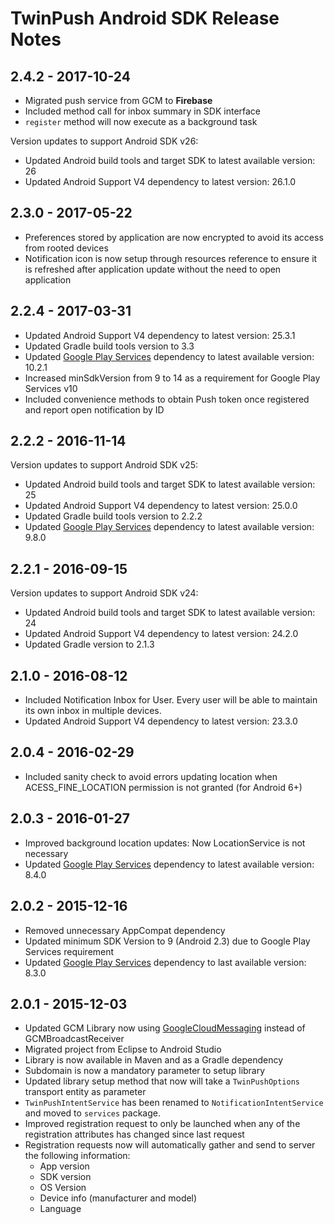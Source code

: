 # TwinPush Android SDK Release Notes

## 2.4.2 - 2017-10-24
* Migrated push service from GCM to **Firebase**
* Included method call for inbox summary in SDK interface
* `register` method will now execute as a background task

Version updates to support Android SDK v26:

* Updated Android build tools and target SDK to latest available version: 26
* Updated Android Support V4 dependency to latest version: 26.1.0

## 2.3.0 - 2017-05-22
* Preferences stored by application are now encrypted to avoid its access from rooted devices
* Notification icon is now setup through resources reference to ensure it is refreshed after application update without the need to open application 

## 2.2.4 - 2017-03-31
* Updated Android Support V4 dependency to latest version: 25.3.1
* Updated Gradle build tools version to 3.3
* Updated [Google Play Services](https://developers.google.com/android/guides/setup) dependency to latest available version: 10.2.1
* Increased minSdkVersion from 9 to 14 as a requirement for Google Play Services v10
* Included convenience methods to obtain Push token once registered and report open notification by ID

## 2.2.2 - 2016-11-14
Version updates to support Android SDK v25:

* Updated Android build tools and target SDK to latest available version: 25
* Updated Android Support V4 dependency to latest version: 25.0.0
* Updated Gradle build tools version to 2.2.2
* Updated [Google Play Services](https://developers.google.com/android/guides/setup) dependency to latest available version: 9.8.0


## 2.2.1 - 2016-09-15
Version updates to support Android SDK v24:

* Updated Android build tools and target SDK to latest available version: 24
* Updated Android Support V4 dependency to latest version: 24.2.0
* Updated Gradle version to 2.1.3

## 2.1.0 - 2016-08-12
* Included Notification Inbox for User. Every user will be able to maintain its own inbox in multiple devices.
* Updated Android Support V4 dependency to latest version: 23.3.0

## 2.0.4 - 2016-02-29
* Included sanity check to avoid errors updating location when ACESS\_FINE\_LOCATION permission is not granted (for Android 6+)

## 2.0.3 - 2016-01-27
* Improved background location updates: Now LocationService is not necessary
* Updated [Google Play Services](https://developers.google.com/android/guides/setup) dependency to latest available version: 8.4.0

## 2.0.2 - 2015-12-16
* Removed unnecessary AppCompat dependency
* Updated minimum SDK Version to 9 (Android 2.3) due to Google Play Services requirement
* Updated [Google Play Services](https://developers.google.com/android/guides/setup) dependency to last available version: 8.3.0

## 2.0.1 - 2015-12-03

* Updated GCM Library now using [GoogleCloudMessaging](https://developers.google.com/android/reference/com/google/android/gms/gcm/GoogleCloudMessaging) instead of GCMBroadcastReceiver
* Migrated project from Eclipse to Android Studio
* Library is now available in Maven and as a Gradle dependency
* Subdomain is now a mandatory parameter to setup library
* Updated library setup method that now will take a `TwinPushOptions` transport entity as parameter
* `TwinPushIntentService` has been renamed to `NotificationIntentService` and moved to `services` package.
* Improved registration request to only be launched when any of the registration attributes has changed since last request
* Registration requests now will automatically gather and send to server the following information:
  * App version
  * SDK version
  * OS Version
  * Device info (manufacturer and model)
  * Language